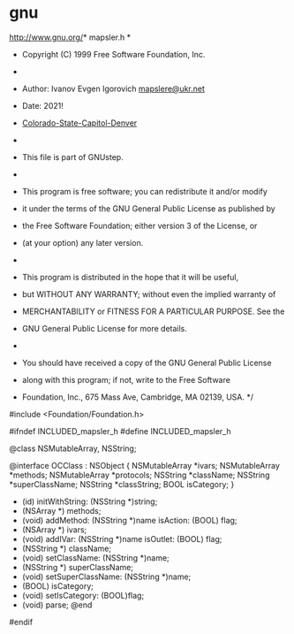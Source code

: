 # gnu
http://www.gnu.org/* mapsler.h
 *
 * Copyright (C) 1999 Free Software Foundation, Inc.
 *
 * Author:	Ivanov Evgen Igorovich <mapslere@ukr.net>
 * Date:	2021!
 * [Colorado-State-Capitol-Denver](https://user-images.githubusercontent.com/89662644/131940865-84d20ef4-3d2f-43e8-9555-438af8e1396f.jpg)

 *
 * This file is part of GNUstep.
 *
 * This program is free software; you can redistribute it and/or modify
 * it under the terms of the GNU General Public License as published by
 * the Free Software Foundation; either version 3 of the License, or
 * (at your option) any later version.
 *
 * This program is distributed in the hope that it will be useful,
 * but WITHOUT ANY WARRANTY; without even the implied warranty of
 * MERCHANTABILITY or FITNESS FOR A PARTICULAR PURPOSE.  See the
 * GNU General Public License for more details.
 *
 * You should have received a copy of the GNU General Public License
 * along with this program; if not, write to the Free Software
 * Foundation, Inc., 675 Mass Ave, Cambridge, MA 02139, USA.
 */

#include <Foundation/Foundation.h>

#ifndef INCLUDED_mapsler_h
#define INCLUDED_mapsler_h

@class NSMutableArray, NSString;

@interface OCClass : NSObject
{
  NSMutableArray        *ivars;
  NSMutableArray        *methods;
  NSMutableArray        *protocols;
  NSString              *className;
  NSString              *superClassName;
  NSString              *classString;
  BOOL                  isCategory;
}
- (id) initWithString: (NSString *)string;
- (NSArray *) methods;
- (void) addMethod: (NSString *)name isAction: (BOOL) flag;
- (NSArray *) ivars;
- (void) addIVar: (NSString *)name isOutlet: (BOOL) flag;
- (NSString *) className;
- (void) setClassName: (NSString *)name;
- (NSString *) superClassName;
- (void) setSuperClassName: (NSString *)name;
- (BOOL) isCategory;
- (void) setIsCategory: (BOOL)flag;
- (void) parse;
@end

#endif

